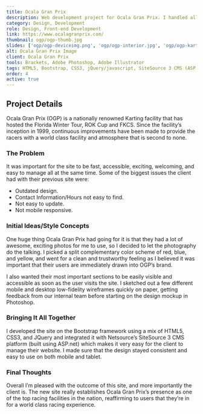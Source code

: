 ```yaml
---
title: Ocala Gran Prix
description: Web development project for Ocala Gran Prix. I handled all design and front-end development tasks using HTML5, Bootstrap, CSS3, jQuery/javascript, ProductCart E-commerce System.
category: Design, Development
role: Design, Front-end Development
link: https://www.ocalagranprix.com/
thumbnail: ogp/ogp-thumb.jpg
slides: ['ogp/ogp-deviceimg.png', 'ogp/ogp-interior.jpg', 'ogp/ogp-kart-store.jpg', 'ogp/ogp-calendar.jpg']
alt: Ocala Gran Prix Image
client: Ocala Gran Prix
tools: Brackets, Adobe Photoshop, Adobe Illustrator
tags: HTML5, Bootstrap, CSS3, jQuery/javascript, SiteSource 3 CMS (ASP.net)
order: 4
active: true
---
```


## Project Details

Ocala Gran Prix (OGP) is a nationally renowned Karting facility that has hosted the Florida Winter Tour, ROK Cup and FKCS. Since the facility’s inception in 1999, continuous improvements have been made to provide the racers with a world class facility and atmosphere that is second to none.

### The Problem

It was important for the site to be fast, accessible, exciting, welcoming, and easy to manage all at the same time. Some of the biggest issues the client had with their previous site were:

- Outdated design.
- Contact Information/Hours not easy to find.
- Not easy to update.
- Not mobile responsive.

### Initial Ideas/Style Concepts

One huge thing Ocala Gran Prix had going for it is that they had a lot of awesome, exciting photos for me to use, so I decided to let the photography do the talking. I picked a split complementary color scheme of red, blue, and yellow, and went for a clean and trustworthy feeling as I believed it was important that their users are immediately drawn into OGP’s brand.

I also wanted their most important sections to be easily visible and accessible as soon as the user visits the site. I sketched out a few different mobile and desktop low-fidelity wireframes quickly on paper, getting feedback from our internal team before starting on the design mockup in Photoshop.


### Bringing It All Together

I developed the site on the Bootstrap framework using a mix of HTML5, CSS3, and JQuery and integrated it with Netsource’s SiteSource 3 CMS platform (built using ASP.net) which makes it very easy for the client to manage their website. I made sure that the design stayed consistent and easy to use on both mobile and tablet.

### Final Thoughts

Overall I’m pleased with the outcome of this site, and more importantly the client is. The new site really establishes Ocala Gran Prix’s presence as one of the top racing facilities in the nation, reaffirming to users that they’re in for a world class racing experience.